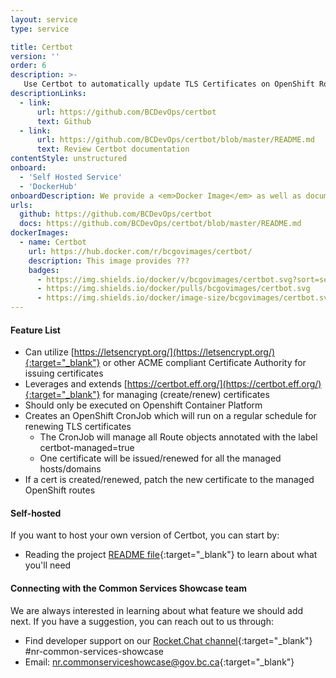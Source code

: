 ```yaml
---
layout: service
type: service

title: Certbot
version: ''
order: 6
description: >-
   Use Certbot to automatically update TLS Certificates on OpenShift Routes.
descriptionLinks:
  - link:
      url: https://github.com/BCDevOps/certbot
      text: Github
  - link:
      url: https://github.com/BCDevOps/certbot/blob/master/README.md
      text: Review Certbot documentation
contentStyle: unstructured
onboard:
  - 'Self Hosted Service'
  - 'DockerHub'
onboardDescription: We provide a <em>Docker Image</em> as well as documented <em>open-source code</em> for hosting your own service.
urls:
  github: https://github.com/BCDevOps/certbot
  docs: https://github.com/BCDevOps/certbot/blob/master/README.md
dockerImages:
  - name: Certbot
    url: https://hub.docker.com/r/bcgovimages/certbot/
    description: This image provides ???
    badges:
      - https://img.shields.io/docker/v/bcgovimages/certbot.svg?sort=semver
      - https://img.shields.io/docker/pulls/bcgovimages/certbot.svg
      - https://img.shields.io/docker/image-size/bcgovimages/certbot.svg
---
```


#### Feature List

- Can utilize [https://letsencrypt.org/](https://letsencrypt.org/){:target="_blank"} or other ACME compliant Certificate Authority for issuing certificates
- Leverages and extends [https://certbot.eff.org/](https://certbot.eff.org/){:target="_blank"} for managing (create/renew) certificates
- Should only be executed on Openshift Container Platform
- Creates an OpenShift CronJob which will run on a regular schedule for renewing TLS certificates
  - The CronJob will manage all Route objects annotated with the label certbot-managed=true
  - One certificate will be issued/renewed for all the managed hosts/domains
- If a cert is created/renewed, patch the new certificate to the managed OpenShift routes

#### Self-hosted

If you want to host your own version of Certbot, you can start by:

- Reading the project [README file](https://github.com/BCDevOps/certbot/blob/master/README.md){:target="_blank"} to learn about what you'll need

#### Connecting with the Common Services Showcase team

We are always interested in learning about what feature we should add next. If you have a suggestion, you can reach out to us through:

- Find developer support on our [Rocket.Chat channel](https://chat.developer.gov.bc.ca/channel/nr-common-services-showcase){:target="_blank"} #nr-common-services-showcase
- Email: [nr.commonserviceshowcase@gov.bc.ca](mailto:nr.commonserviceshowcase@gov.bc.ca){:target="_blank"}
